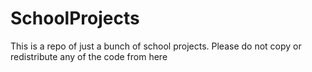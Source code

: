 # SchoolProjects
 This is a repo of just a bunch of school projects. Please do not copy or redistribute any of the code from here
